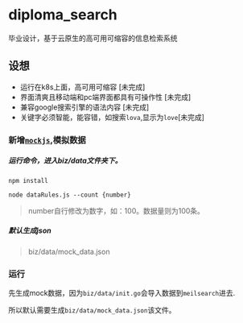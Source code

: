 # diploma_search
毕业设计，基于云原生的高可用可缩容的信息检索系统


## 设想
- 运行在k8s上面，高可用可缩容 [未完成]
- 界面清爽且移动端和pc端界面都具有可操作性 [未完成]
- 兼容google搜索引擎的语法内容 [未完成]
- 关键字必须智能，能容错，如搜索`lova`,显示为`love`[未完成]

### 新增[`mockjs`](http://mockjs.com/examples.html),模拟数据

##### 运行命令，进入biz/data文件夹下。

```shell
npm install 
```

```shell
node dataRules.js --count {number}
```

> number自行修改为数字，如：100。数据量则为100条。



##### 默认生成json

> biz/data/mock_data.json





### 运行

先生成mock数据，因为`biz/data/init.go`会导入数据到`meilsearch`进去.

所以默认需要生成`biz/data/mock_data.json`该文件。